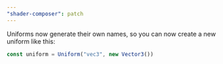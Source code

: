 ```yaml
---
"shader-composer": patch
---
```


Uniforms now generate their own names, so you can now create a new uniform like this:

```ts
const uniform = Uniform("vec3", new Vector3())
```
